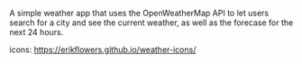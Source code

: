 A simple weather app that uses the OpenWeatherMap API to let users search for a city and see the current weather, as well as the forecase for the next 24 hours.

icons: https://erikflowers.github.io/weather-icons/
